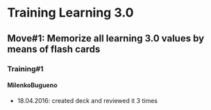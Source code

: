 # Training Learning 3.0

## Move#1: Memorize all learning 3.0 values by means of flash cards
### Training#1
#### MilenkoBugueno
* 18.04.2016: created deck and reviewed it 3 times